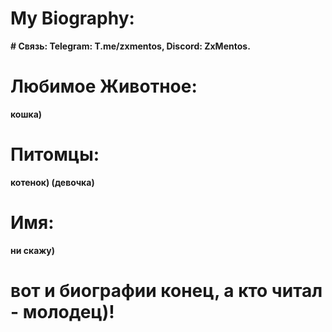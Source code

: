 # My Biography:

<b># Связь:
Telegram: T.me/zxmentos, Discord: ZxMentos.</b>

# <b>Любимое Животное:
кошка)</b>

# <b>Питомцы:
котенок) (девочка)</b>

# <b>Имя: 
ни скажу)</b>

# вот и биографии конец, а кто читал - молодец)!
